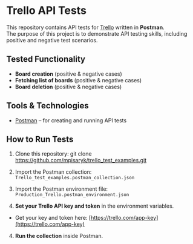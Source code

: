 # Trello API Tests

This repository contains API tests for [Trello](https://trello.com/) written in **Postman**.  
The purpose of this project is to demonstrate API testing skills, including positive and negative test scenarios.

## Tested Functionality
- **Board creation** (positive & negative cases)
- **Fetching list of boards** (positive & negative cases)
- **Board deletion** (positive & negative cases)

## Tools & Technologies
- [Postman](https://www.postman.com/) – for creating and running API tests  

## How to Run Tests
1. Clone this repository:
   git clone https://github.com/mpisaryk/trello_test_examples.git

2. Import the Postman collection: 
   `Trello_test_examples.postman_collection.json`

3. Import the Postman environment file:  
   `Production_Trello.postman_environment.json`

4. **Set your Trello API key and token** in the environment variables.
 - Get your key and token here: [https://trello.com/app-key](https://trello.com/app-key)

4. **Run the collection** inside Postman.

